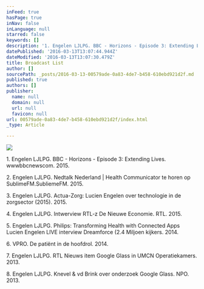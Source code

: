 ```yaml
---
inFeed: true
hasPage: true
inNav: false
inLanguage: null
starred: false
keywords: []
description: '1. Engelen LJLPG. BBC - Horizons - Episode 3: Extending Lives. wwwbbcnewscom. 2015.'
datePublished: '2016-03-13T13:07:44.944Z'
dateModified: '2016-03-13T13:07:30.479Z'
title: Broadcast List
author: []
sourcePath: _posts/2016-03-13-00579ade-0a83-4de7-b458-610ebd921d2f.md
published: true
authors: []
publisher:
  name: null
  domain: null
  url: null
  favicon: null
url: 00579ade-0a83-4de7-b458-610ebd921d2f/index.html
_type: Article

---
```

![](https://s3-us-west-2.amazonaws.com/the-grid-img/p/dcfa44cbbaad939a516564f3b2968dcd833fc801.jpg)

1\. Engelen LJLPG. BBC - Horizons - Episode 3: Extending Lives. wwwbbcnewscom. 2015\.

2\. Engelen LJLPG. Nedtalk Nederland | Health Communicator te horen op SublimeFM.SubliemeFM. 2015\.

3\. Engelen LJLPG. Actua-Zorg: Lucien Engelen over technologie in de zorgsector (2015). 2015\.

4\. Engelen LJLPG. Intwerview RTL-z De Nieuwe Economie. RTL. 2015\.

5\. Engelen LJLPG. Philips: Transforming Health with Connected Apps Lucien Engelen LIVE interview Dreamforce (2.4 Miljoen kijkers. 2014\.

6\. VPRO. De patiënt in de hoofdrol. 2014\.

7\. Engelen LJLPG. RTL Nieuws item Google Glass in UMCN Operatiekamers. 2013\.

8\. Engelen LJLPG. Knevel & vd Brink over onderzoek Google Glass. NPO. 2013\.